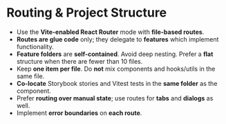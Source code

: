 # Routing & Project Structure

- Use the **Vite-enabled React Router** mode with **file-based routes**.
- **Routes are glue code** only; they delegate to **features** which implement functionality.
- **Feature folders** are **self-contained**. Avoid deep nesting. Prefer a **flat** structure when there are fewer than 10 files.
- Keep **one item per file**. Do **not** mix components and hooks/utils in the same file.
- **Co-locate** Storybook stories and Vitest tests in the **same folder** as the component.
- Prefer **routing over manual state**; use routes for **tabs** and **dialogs** as well.
- Implement **error boundaries** on **each route**.

